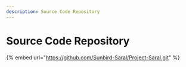 ```yaml
---
description: Source Code Repository
---
```


# Source Code Repository

{% embed url="https://github.com/Sunbird-Saral/Project-Saral.git" %}
